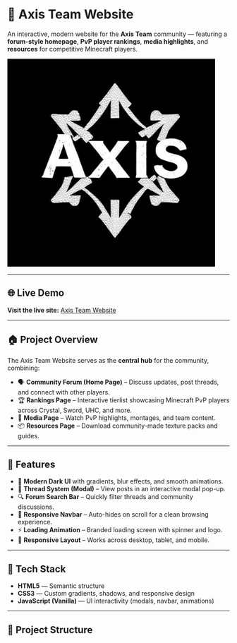 # 🧭 Axis Team Website

An interactive, modern website for the **Axis Team** community — featuring a **forum-style homepage**, **PvP player rankings**, **media highlights**, and **resources** for competitive Minecraft players.

![Axis Team Logo](logo.png)

---

## 🌐 Live Demo

**Visit the live site:** [Axis Team Website](https://im-apo.github.io/stellartiers.github.io/)

---

## 🏠 Project Overview

The Axis Team Website serves as the **central hub** for the community, combining:
- 🗣️ **Community Forum (Home Page)** – Discuss updates, post threads, and connect with other players.  
- 🏆 **Rankings Page** – Interactive tierlist showcasing Minecraft PvP players across Crystal, Sword, UHC, and more.  
- 🎥 **Media Page** – Watch PvP highlights, montages, and team content.  
- 📦 **Resources Page** – Download community-made texture packs and guides.

---

## 🚀 Features

- 🎨 **Modern Dark UI** with gradients, blur effects, and smooth animations.  
- 💬 **Thread System (Modal)** – View posts in an interactive modal pop-up.  
- 🔍 **Forum Search Bar** – Quickly filter threads and community discussions.  
- 🧭 **Responsive Navbar** – Auto-hides on scroll for a clean browsing experience.  
- ⚡ **Loading Animation** – Branded loading screen with spinner and logo.  
- 📱 **Responsive Layout** – Works across desktop, tablet, and mobile.  

---

## 🧩 Tech Stack

- **HTML5** — Semantic structure  
- **CSS3** — Custom gradients, shadows, and responsive design  
- **JavaScript (Vanilla)** — UI interactivity (modals, navbar, animations)  

---

## 📁 Project Structure


